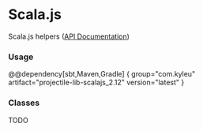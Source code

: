 # Scala.js

Scala.js helpers ([API Documentation](../api/projectile-lib-scalajs))

### Usage

@@dependency[sbt,Maven,Gradle] {
  group="com.kyleu"
  artifact="projectile-lib-scalajs_2.12"
  version="latest"
}

### Classes

TODO
